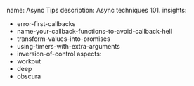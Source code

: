 name: Async Tips
description: Async techniques 101.
insights:
  - error-first-callbacks
  - name-your-callback-functions-to-avoid-callback-hell
  - transform-values-into-promises
  - using-timers-with-extra-arguments
  - inversion-of-control
aspects:
  - workout
  - deep
  - obscura
